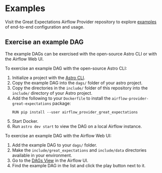 # Examples

Visit the Great Expectations Airflow Provider repository to explore [examples](https://github.com/klavavej/airflow-provider-great-expectations/tree/docs/great_expectations_provider/example_dags) of end-to-end configuration and usage.

## Exercise an example DAG

The example DAGs can be exercised with the open-source Astro CLI or with the Airflow Web UI.

To exercise an example DAG with the open-source Astro CLI:

1. Initialize a project with the [Astro CLI](https://www.astronomer.io/docs/astro/cli/get-started-cli/).
2. Copy the example DAG into the `dags/` folder of your astro project.
3. Copy the directories in the `include/` folder of this repository into the `include/` directory of your Astro project.
4. Add the following to your `Dockerfile` to install the `airflow-provider-great-expectations` package:
   ```
   RUN pip install --user airflow_provider_great_expectations
   ```
5. Start Docker.
6. Run `astro dev start` to view the DAG on a local Airflow instance.

To exercise an example DAG with the Airflow Web UI:

1. Add the example DAG to your `dags/` folder.
2. Make the `include/great_expectations` and `include/data` directories available in your environment.
3. Go to the [DAGs View](https://airflow.apache.org/docs/apache-airflow/stable/ui.html#dags-view) in the Airflow UI.
4. Find the example DAG in the list and click the play button next to it. 
